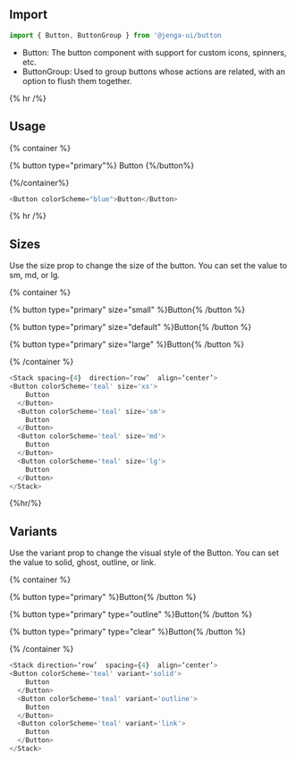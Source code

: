 ## Import

```js
import { Button, ButtonGroup } from '@jenga-ui/button
```

- Button: The button component with support for custom icons, spinners, etc.
- ButtonGroup: Used to group buttons whose actions are related, with an option to flush them together.

{% hr /%}

## Usage

{% container %}

{% button type="primary"%} Button {%/button%}

{%/container%}

```js
<Button colorScheme="blue">Button</Button>
```

{% hr /%}

## Sizes

Use the size prop to change the size of the button. You can set the value to sm, md, or lg.

{% container %}

{% button type="primary" size="small" %}Button{% /button %}

{% button type="primary" size="default" %}Button{% /button %}

{% button type="primary" size="large" %}Button{% /button %}

{% /container %}

```js
<Stack spacing={4}  direction=‘row’  align=‘center’>
<Button colorScheme='teal' size='xs'>
    Button
  </Button>
  <Button colorScheme='teal' size='sm'>
    Button
  </Button>
  <Button colorScheme='teal' size='md'>
    Button
  </Button>
  <Button colorScheme='teal' size='lg'>
    Button
  </Button>
</Stack>
```

{%hr/%}

## Variants

Use the variant prop to change the visual style of the Button. You can set the value to solid, ghost, outline, or link.

{% container %}

{% button type="primary" %}Button{% /button %}

{% button type="primary" type="outline" %}Button{% /button %}

{% button type="primary" type="clear" %}Button{% /button %}

{% /container %}

```js
<Stack direction=‘row’  spacing={4}  align=‘center’>
<Button colorScheme='teal' variant='solid'>
    Button
  </Button>
  <Button colorScheme='teal' variant='outline'>
    Button
  </Button>
  <Button colorScheme='teal' variant='link'>
    Button
  </Button>
</Stack>
```
